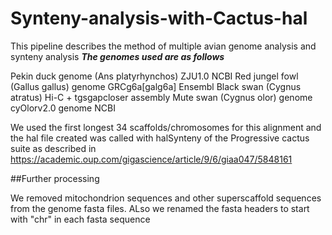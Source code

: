 # Synteny-analysis-with-Cactus-hal
This pipeline describes the method of multiple avian genome analysis and synteny analysis 
***The genomes used are as follows***

Pekin duck genome (Ans platyrhynchos) ZJU1.0 NCBI
Red jungel fowl (Gallus gallus) genome GRCg6a[galg6a] Ensembl
Black swan (Cygnus atratus) Hi-C + tgsgapcloser assembly
Mute swan (Cygnus olor) genome cyOlorv2.0 genome NCBI

We used the first longest 34 scaffolds/chromosomes for this alignment and the hal file created was called with halSynteny of the Progressive cactus suite as described in https://academic.oup.com/gigascience/article/9/6/giaa047/5848161

##Further processing

We removed mitochondrion sequences and other superscaffold sequences from the genome fasta files.
ALso we renamed the fasta headers to start with "chr" in each fasta sequence 

